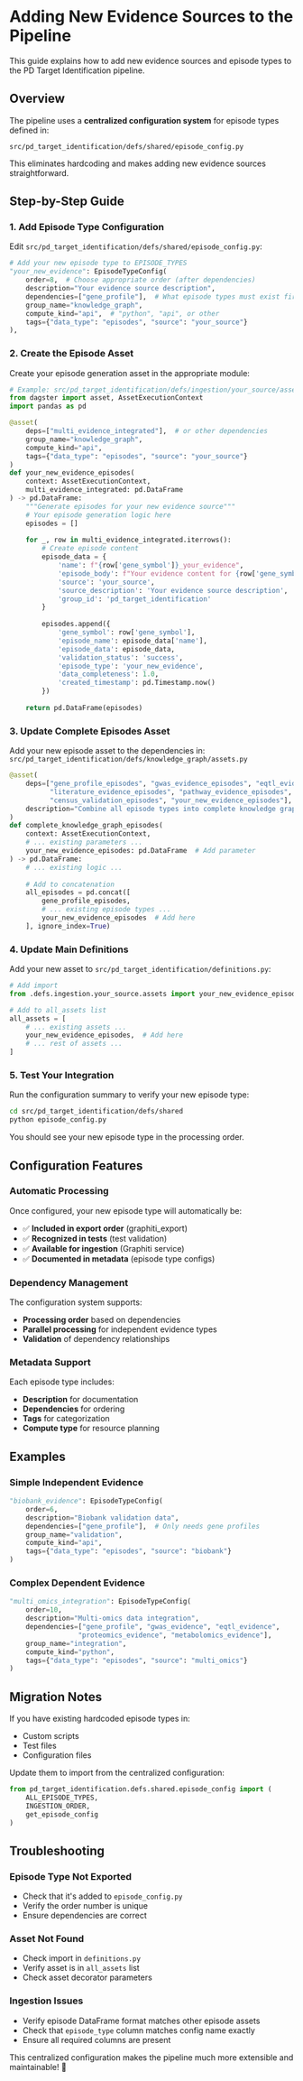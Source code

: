 # Adding New Evidence Sources to the Pipeline

This guide explains how to add new evidence sources and episode types to the PD Target Identification pipeline.

## Overview

The pipeline uses a **centralized configuration system** for episode types defined in:
```
src/pd_target_identification/defs/shared/episode_config.py
```

This eliminates hardcoding and makes adding new evidence sources straightforward.

## Step-by-Step Guide

### 1. Add Episode Type Configuration

Edit `src/pd_target_identification/defs/shared/episode_config.py`:

```python
# Add your new episode type to EPISODE_TYPES
"your_new_evidence": EpisodeTypeConfig(
    order=8,  # Choose appropriate order (after dependencies)
    description="Your evidence source description",
    dependencies=["gene_profile"],  # What episode types must exist first
    group_name="knowledge_graph",
    compute_kind="api",  # "python", "api", or other
    tags={"data_type": "episodes", "source": "your_source"}
),
```

### 2. Create the Episode Asset

Create your episode generation asset in the appropriate module:

```python
# Example: src/pd_target_identification/defs/ingestion/your_source/assets.py
from dagster import asset, AssetExecutionContext
import pandas as pd

@asset(
    deps=["multi_evidence_integrated"],  # or other dependencies
    group_name="knowledge_graph",
    compute_kind="api",
    tags={"data_type": "episodes", "source": "your_source"}
)
def your_new_evidence_episodes(
    context: AssetExecutionContext,
    multi_evidence_integrated: pd.DataFrame
) -> pd.DataFrame:
    """Generate episodes for your new evidence source"""
    # Your episode generation logic here
    episodes = []
    
    for _, row in multi_evidence_integrated.iterrows():
        # Create episode content
        episode_data = {
            'name': f"{row['gene_symbol']}_your_evidence",
            'episode_body': f"Your evidence content for {row['gene_symbol']}",
            'source': 'your_source',
            'source_description': 'Your evidence source description',
            'group_id': 'pd_target_identification'
        }
        
        episodes.append({
            'gene_symbol': row['gene_symbol'],
            'episode_name': episode_data['name'],
            'episode_data': episode_data,
            'validation_status': 'success',
            'episode_type': 'your_new_evidence',
            'data_completeness': 1.0,
            'created_timestamp': pd.Timestamp.now()
        })
    
    return pd.DataFrame(episodes)
```

### 3. Update Complete Episodes Asset

Add your new episode asset to the dependencies in:
`src/pd_target_identification/defs/knowledge_graph/assets.py`

```python
@asset(
    deps=["gene_profile_episodes", "gwas_evidence_episodes", "eqtl_evidence_episodes",
          "literature_evidence_episodes", "pathway_evidence_episodes", 
          "census_validation_episodes", "your_new_evidence_episodes"],  # Add here
    description="Combine all episode types into complete knowledge graph dataset"
)
def complete_knowledge_graph_episodes(
    context: AssetExecutionContext,
    # ... existing parameters ...
    your_new_evidence_episodes: pd.DataFrame  # Add parameter
) -> pd.DataFrame:
    # ... existing logic ...
    
    # Add to concatenation
    all_episodes = pd.concat([
        gene_profile_episodes,
        # ... existing episode types ...
        your_new_evidence_episodes  # Add here
    ], ignore_index=True)
```

### 4. Update Main Definitions

Add your new asset to `src/pd_target_identification/definitions.py`:

```python
# Add import
from .defs.ingestion.your_source.assets import your_new_evidence_episodes

# Add to all_assets list
all_assets = [
    # ... existing assets ...
    your_new_evidence_episodes,  # Add here
    # ... rest of assets ...
]
```

### 5. Test Your Integration

Run the configuration summary to verify your new episode type:

```bash
cd src/pd_target_identification/defs/shared
python episode_config.py
```

You should see your new episode type in the processing order.

## Configuration Features

### Automatic Processing

Once configured, your new episode type will automatically be:
- ✅ **Included in export order** (graphiti_export)
- ✅ **Recognized in tests** (test validation)
- ✅ **Available for ingestion** (Graphiti service)
- ✅ **Documented in metadata** (episode type configs)

### Dependency Management

The configuration system supports:
- **Processing order** based on dependencies
- **Parallel processing** for independent evidence types
- **Validation** of dependency relationships

### Metadata Support

Each episode type includes:
- **Description** for documentation
- **Dependencies** for ordering
- **Tags** for categorization
- **Compute type** for resource planning

## Examples

### Simple Independent Evidence
```python
"biobank_evidence": EpisodeTypeConfig(
    order=6,
    description="Biobank validation data",
    dependencies=["gene_profile"],  # Only needs gene profiles
    group_name="validation",
    compute_kind="api",
    tags={"data_type": "episodes", "source": "biobank"}
)
```

### Complex Dependent Evidence
```python
"multi_omics_integration": EpisodeTypeConfig(
    order=10,
    description="Multi-omics data integration",
    dependencies=["gene_profile", "gwas_evidence", "eqtl_evidence", 
                 "proteomics_evidence", "metabolomics_evidence"],
    group_name="integration",
    compute_kind="python",
    tags={"data_type": "episodes", "source": "multi_omics"}
)
```

## Migration Notes

If you have existing hardcoded episode types in:
- Custom scripts
- Test files  
- Configuration files

Update them to import from the centralized configuration:

```python
from pd_target_identification.defs.shared.episode_config import (
    ALL_EPISODE_TYPES,
    INGESTION_ORDER,
    get_episode_config
)
```

## Troubleshooting

### Episode Type Not Exported
- Check that it's added to `episode_config.py`
- Verify the order number is unique
- Ensure dependencies are correct

### Asset Not Found
- Check import in `definitions.py`
- Verify asset is in `all_assets` list
- Check asset decorator parameters

### Ingestion Issues
- Verify episode DataFrame format matches other episode assets
- Check that `episode_type` column matches config name exactly
- Ensure all required columns are present

This centralized configuration makes the pipeline much more extensible and maintainable! 🎉